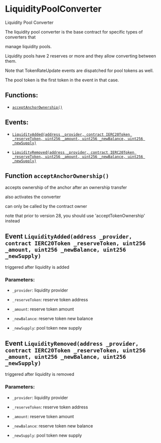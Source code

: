 # LiquidityPoolConverter

Liquidity Pool Converter

The liquidity pool converter is the base contract for specific types of converters that

manage liquidity pools.

Liquidity pools have 2 reserves or more and they allow converting between them.

Note that TokenRateUpdate events are dispatched for pool tokens as well.

The pool token is the first token in the event in that case.

## Functions:

* [`acceptAnchorOwnership()`](liquiditypoolconverter.md#LiquidityPoolConverter-acceptAnchorOwnership--)

## Events:

* [`LiquidityAdded(address _provider, contract IERC20Token _reserveToken, uint256 _amount, uint256 _newBalance, uint256 _newSupply)`](liquiditypoolconverter.md#LiquidityPoolConverter-LiquidityAdded-address-contract-IERC20Token-uint256-uint256-uint256-)

* [`LiquidityRemoved(address _provider, contract IERC20Token _reserveToken, uint256 _amount, uint256 _newBalance, uint256 _newSupply)`](liquiditypoolconverter.md#LiquidityPoolConverter-LiquidityRemoved-address-contract-IERC20Token-uint256-uint256-uint256-)

## Function `acceptAnchorOwnership()` <a id="LiquidityPoolConverter-acceptAnchorOwnership--"></a>

accepts ownership of the anchor after an ownership transfer

also activates the converter

can only be called by the contract owner

note that prior to version 28, you should use 'acceptTokenOwnership' instead

## Event `LiquidityAdded(address _provider, contract IERC20Token _reserveToken, uint256 _amount, uint256 _newBalance, uint256 _newSupply)` <a id="LiquidityPoolConverter-LiquidityAdded-address-contract-IERC20Token-uint256-uint256-uint256-"></a>

triggered after liquidity is added

### Parameters:

* `_provider`: liquidity provider

* `_reserveToken`: reserve token address

* `_amount`: reserve token amount

* `_newBalance`: reserve token new balance

* `_newSupply`: pool token new supply

## Event `LiquidityRemoved(address _provider, contract IERC20Token _reserveToken, uint256 _amount, uint256 _newBalance, uint256 _newSupply)` <a id="LiquidityPoolConverter-LiquidityRemoved-address-contract-IERC20Token-uint256-uint256-uint256-"></a>

triggered after liquidity is removed

### Parameters:

* `_provider`: liquidity provider

* `_reserveToken`: reserve token address

* `_amount`: reserve token amount

* `_newBalance`: reserve token new balance

* `_newSupply`: pool token new supply
